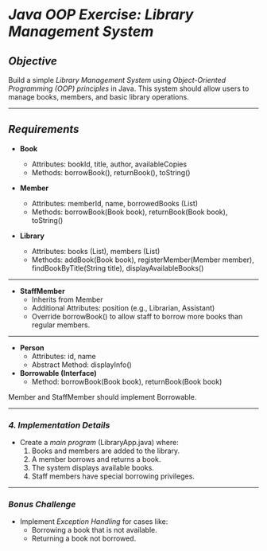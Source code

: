 # _Java OOP Exercise: Library Management System_

## _Objective_

Build a simple _Library Management System_ using _Object-Oriented Programming (OOP) principles_ in Java. This system should allow users to manage books, members, and basic library operations.

---

## _Requirements_

- **Book**

  - Attributes: bookId, title, author, availableCopies
  - Methods: borrowBook(), returnBook(), toString()

- **Member**

  - Attributes: memberId, name, borrowedBooks (List<Book>)
  - Methods: borrowBook(Book book), returnBook(Book book), toString()

- **Library**
  - Attributes: books (List<Book>), members (List<Member>)
  - Methods: addBook(Book book), registerMember(Member member), findBookByTitle(String title), displayAvailableBooks()

---

- **StaffMember**
  - Inherits from Member
  - Additional Attributes: position (e.g., Librarian, Assistant)
  - Override borrowBook() to allow staff to borrow more books than regular members.

---

- **Person**
  - Attributes: id, name
  - Abstract Method: displayInfo()
- **Borrowable (Interface)**
  - Method: borrowBook(Book book), returnBook(Book book)

Member and StaffMember should implement Borrowable.

---

### _4. Implementation Details_

- Create a _main program_ (LibraryApp.java) where:
  1. Books and members are added to the library.
  2. A member borrows and returns a book.
  3. The system displays available books.
  4. Staff members have special borrowing privileges.

---

### _Bonus Challenge_

- Implement _Exception Handling_ for cases like:
  - Borrowing a book that is not available.
  - Returning a book not borrowed.
